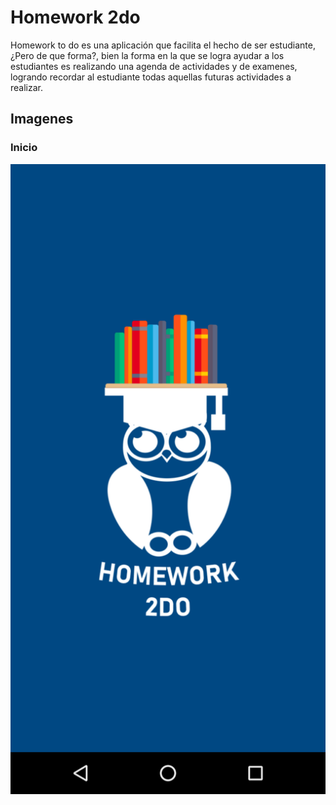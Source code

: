 # Homework 2do
Homework to do es una aplicación que facilita el hecho de ser estudiante, ¿Pero de que forma?, bien la forma 
en la que se logra ayudar a los estudiantes es realizando una agenda de actividades y de examenes, logrando 
recordar al estudiante todas aquellas futuras actividades a realizar. 

## Imagenes

### Inicio
![imagen no dispinble](https://github.com/AllieMichell/Homework2do/blob/master/Images/inicio.png)
